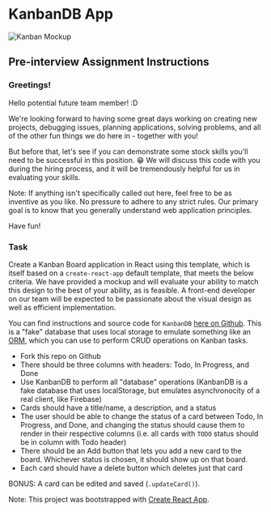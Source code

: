 # KanbanDB App

![Kanban Mockup](public/kanban-example@2x.png)

## Pre-interview Assignment Instructions

### Greetings!

Hello potential future team member! :D

We're looking forward to having some great days working on creating new projects, debugging issues, planning applications, solving problems, and all of the other fun things we do here in - together with you!

But before that, let's see if you can demonstrate some stock skills you'll need to be successful in this position. 😁 We will discuss this code with you during the hiring process, and it will be tremendously helpful for us in evaluating your skills.

Note: If anything isn't specifically called out here, feel free to be as inventive as you like. No pressure to adhere to any strict rules. Our primary goal is to know that you generally understand web application principles.

Have fun!

### Task

Create a Kanban Board application in React using this template, which is itself based on a `create-react-app` default template, that meets the below criteria. We have provided a mockup and will evaluate your ability to match this design to the best of your ability, as is feasible. A front-end developer on our team will be expected to be passionate about the visual design as well as efficient implementation.

You can find instructions and source code for `KanbanDB` [here on Github](https://github.com/netpoetica/KanbanDB#kanbandb). This is a "fake" database that uses local storage to emulate something like an [ORM](https://en.wikipedia.org/wiki/Object-relational_mapping), which you can use to perform CRUD operations on Kanban tasks.

* Fork this repo on Github
* There should be three columns with headers: Todo, In Progress, and Done
* Use KanbanDB to perform all "database" operations (KanbanDB is a fake database that uses localStorage, but emulates asynchronocity of a real client, like Firebase)
* Cards should have a title/name, a description, and a status
* The user should be able to change the status of a card between Todo, In Progress, and Done, and changing the status should cause them to render in their respective columns (i.e. all cards with `TODO` status should be in column with Todo header)
* There should be an Add button that lets you add a new card to the board. Whichever status is chosen, it should show up on that board.
* Each card should have a delete button which deletes just that card

BONUS: A card can be edited and saved (`.updateCard()`).

Note: This project was bootstrapped with [Create React App](https://github.com/facebook/create-react-app).
